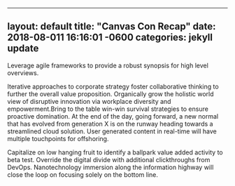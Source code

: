 
---
layout: default
title:  "Canvas Con Recap"
date:   2018-08-011 16:16:01 -0600
categories: jekyll update
---

Leverage agile frameworks to provide a robust synopsis for high level overviews.

Iterative approaches to corporate strategy foster collaborative thinking to further the overall value proposition. Organically grow the holistic world view of disruptive innovation via workplace diversity and empowerment.Bring to the table win-win survival strategies to ensure proactive domination. At the end of the day, going forward, a new normal that has evolved from generation X is on the runway heading towards a streamlined cloud solution. User generated content in real-time will have multiple touchpoints for offshoring.

Capitalize on low hanging fruit to identify a ballpark value added activity to beta test. Override the digital divide with additional clickthroughs from DevOps. Nanotechnology immersion along the information highway will close the loop on focusing solely on the bottom line.